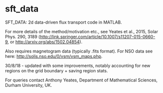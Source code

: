 # sft_data
SFT_DATA: 2d data-driven flux transport code in MATLAB.

For more details of the method/motivation etc., see Yeates et al., 2015, Solar Phys. 290, 3189 (http://link.springer.com/article/10.1007/s11207-015-0660-9, or http://arxiv.org/abs/1502.04854).

Also requires magnetogram data (typically .fits format). For NSO data see here: http://solis.nso.edu/0/vsm/vsm_maps.php.

30/8/18 - updated with some improvements, notably accounting for new regions on the grid boundary + saving region stats.

For queries contact Anthony Yeates, Department of Mathematical Sciences, Durham University, UK.

